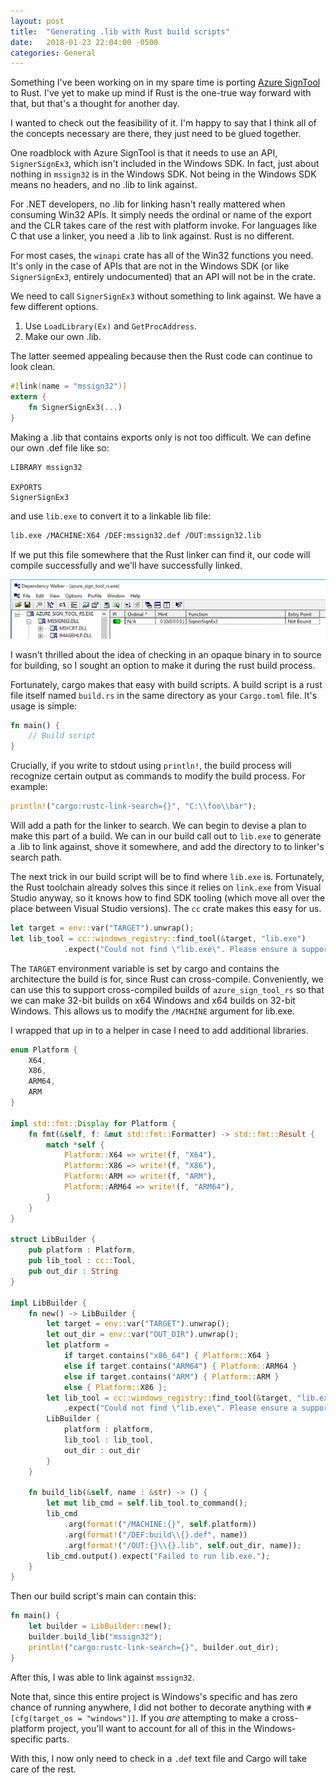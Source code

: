 ```yaml
---
layout: post
title:  "Generating .lib with Rust build scripts"
date:   2018-01-23 22:04:00 -0500
categories: General
---
```


Something I've been working on in my spare time is porting [Azure SignTool][1]
to Rust. I've yet to make up mind if Rust is the one-true way forward with that,
but that's a thought for another day.

I wanted to check out the feasibility of it. I'm happy to say that I think all
of the concepts necessary are there, they just need to be glued together.

One roadblock with Azure SignTool is that it needs to use an API,
`SignerSignEx3`, which isn't included in the Windows SDK. In fact, just about
nothing in `mssign32` is in the Windows SDK. Not being in the Windows SDK means
no headers, and no .lib to link against.

For .NET developers, no .lib for linking hasn't really mattered when consuming
Win32 APIs. It simply needs the ordinal or name of the export and the CLR takes
care of the rest with platform invoke. For languages like C that use a linker,
you need a .lib to link against. Rust is no different.

For most cases, the `winapi` crate has all of the Win32 functions you
need. It's only in the case of APIs that are not in the Windows SDK (or like
`SignerSignEx3`, entirely undocumented) that an API will not be in the crate.

We need to call `SignerSignEx3` without something to link against. We have a few
different options.

1. Use `LoadLibrary(Ex)` and `GetProcAddress`.
2. Make our own .lib.

The latter seemed appealing because then the Rust code can continue to look
clean.

```rust
#[link(name = "mssign32")]
extern {
    fn SignerSignEx3(...)
}
```

Making a .lib that contains exports only is not too difficult. We can define
our own .def file like so:

```
LIBRARY mssign32

EXPORTS
SignerSignEx3
```

and use `lib.exe` to convert it to a linkable lib file:

```sh
lib.exe /MACHINE:X64 /DEF:mssign32.def /OUT:mssign32.lib
```

If we put this file somewhere that the Rust linker can find it, our code will
compile successfully and we'll have successfully linked.

![Dependency Walker with azure_sign_tool_rs][2]

I wasn't thrilled about the idea of checking in an opaque binary in to source
for building, so I sought an option to make it during the rust build process.

Fortunately, cargo makes that easy with build scripts. A build script is a rust
file itself named `build.rs` in the same directory as your `Cargo.toml` file.
It's usage is simple:

```rust
fn main() {
    // Build script
}
```

Crucially, if you write to stdout using `println!`, the build process will
recognize certain output as commands to modify the build process. For example:

```rust
println!("cargo:rustc-link-search={}", "C:\\foo\\bar");
```

Will add a path for the linker to search. We can begin to devise a plan to make
this part of a build. We can in our build call out to `lib.exe` to generate a
.lib to link against, shove it somewhere, and add the directory to to linker's
search path.

The next trick in our build script will be to find where `lib.exe` is.
Fortunately, the Rust toolchain already solves this since it relies on `link.exe` 
from Visual Studio anyway, so it knows how to find SDK tooling (which move all
over the place between Visual Studio versions). The `cc` crate makes this easy
for us.

```rust
let target = env::var("TARGET").unwrap();
let lib_tool = cc::windows_registry::find_tool(&target, "lib.exe")
            .expect("Could not find \"lib.exe\". Please ensure a supported version of Visual Studio is installed.");
```

The `TARGET` environment variable is set by cargo and contains the architecture
the build is for, since Rust can cross-compile. Conveniently, we can use this to
support cross-compiled builds of `azure_sign_tool_rs` so that we can make 32-bit
builds on x64 Windows and x64 builds on 32-bit Windows. This allows us to modify
the `/MACHINE` argument for lib.exe.

I wrapped that up in to a helper in case I need to add additional libraries.

```rust
enum Platform {
    X64,
    X86,
    ARM64,
    ARM
}

impl std::fmt::Display for Platform {
    fn fmt(&self, f: &mut std::fmt::Formatter) -> std::fmt::Result {
        match *self {
            Platform::X64 => write!(f, "X64"),
            Platform::X86 => write!(f, "X86"),
            Platform::ARM => write!(f, "ARM"),
            Platform::ARM64 => write!(f, "ARM64"),
        }
    }
}

struct LibBuilder {
    pub platform : Platform,
    pub lib_tool : cc::Tool,
    pub out_dir : String
}

impl LibBuilder {
    fn new() -> LibBuilder {
        let target = env::var("TARGET").unwrap();
        let out_dir = env::var("OUT_DIR").unwrap();
        let platform =
            if target.contains("x86_64") { Platform::X64 }
            else if target.contains("ARM64") { Platform::ARM64 }
            else if target.contains("ARM") { Platform::ARM }
            else { Platform::X86 };
        let lib_tool = cc::windows_registry::find_tool(&target, "lib.exe")
            .expect("Could not find \"lib.exe\". Please ensure a supported version of Visual Studio is installed.");
        LibBuilder {
            platform : platform,
            lib_tool : lib_tool,
            out_dir : out_dir
        }
    }

    fn build_lib(&self, name : &str) -> () {
        let mut lib_cmd = self.lib_tool.to_command();
        lib_cmd
            .arg(format!("/MACHINE:{}", self.platform))
            .arg(format!("/DEF:build\\{}.def", name))
            .arg(format!("/OUT:{}\\{}.lib", self.out_dir, name));
        lib_cmd.output().expect("Failed to run lib.exe.");
    }
}
```

Then our build script's main can contain this:

```rust
fn main() {
    let builder = LibBuilder::new();
    builder.build_lib("mssign32");
    println!("cargo:rustc-link-search={}", builder.out_dir);
}
```

After this, I was able to link against `mssign32`.

Note that, since this entire project is Windows's specific and has zero chance
of running anywhere, I did not bother to decorate anything with
`#[cfg(target_os = "windows")]`. If you *are* attempting to make a cross-platform
project, you'll want to account for all of this in the Windows-specific parts.

With this, I now only need to check in a `.def` text file and Cargo will take
care of the rest.

[1]: /azure-signtool/
[2]: /images/mssign32-link.png